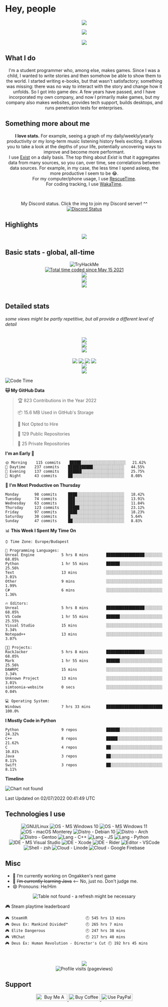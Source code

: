 <p align="left">
	<a>
		<h1>Hey, people</h1>
		<!--<img src="https://github.com/simonSlamka/simonSlamka/blob/834880a865bb9b629ecbd092282f6ec3f9afb45d/v.gif" width="40px">-->
	</a>
</p>

<p align="center">
	<a>
		<img
			src="https://user-images.githubusercontent.com/51794014/126156784-01d29993-1b3b-44ba-93f1-b28e56e9ac73.jpg" />
	</a>
</p>

<p align="center">
	<a>
		<img src="https://raw.githubusercontent.com/simonSlamka/simonSlamka/main/metrics.classic.svg" />
	</a>
	<br />
	<!-- <a>
       <img align="center" src="https://raw.githubusercontent.com/simonSlamka/simonSlamka/main/metrics.plugin.languages.details.svg"/>
    </a>
    <br/> -->
	<!--  <a>
        <img src="https://raw.githubusercontent.com/simonSlamka/simonSlamka/main/metrics.plugin.support.svg"/>
    </a> -->
	<br />
	<a>
		<img src="https://raw.githubusercontent.com/simonSlamka/simonSlamka/main/metrics.plugin.people.svg" />
	</a>
</p>

## What I do

<p align="center">
	I'm a student programmer who, among else, makes games. Since I was a child, I wanted to write stories and then
	somehow
	be able to show them to the world. I started writing e-books, but that wasn't satisfactory; something was missing:
	there was no way to interact with the story and change how it unfolds. So I got into game dev. A few years have
	passed, and I have incorporated my own company, and now I primarily make games, but my company also makes websites,
	provides tech support, builds desktops, and runs penetration tests for enterprises.
</p>

## Something more about me

<p align="center">
	<b>I love stats.</b> For example, seeing a graph of my daily/weekly/yearly productivity or my long-term music
	listening history feels exciting. It allows you to take a look at the depths of your life, potentially uncovering
	ways
	to improve and become more performant.
	<br />I use <a href="exist.io">Exist</a> on a daily basis. The top thing about <i>Exist</i> is that it aggregates
	data
	from many sources, so you can, over time, see correlations between data sources. For example, in my case, the less
	time I spend asleep, the more productive I seem to be 😂.
	<br />For my computer/phone usage, I use <a href="rescuetime.com">RescueTime</a>.
	<br />For coding tracking, I use <a href="wakatime.com/simonSlamka">WakaTime</a>.
</p>
<br />
<p align="center">My Discord status. Click the img to join my Discord server! ^^
	<br />
	<a href="https://simtoon.tech/discord" target="_blank"><img
			src="https://lanyard.cnrad.dev/api/849766024382906399?animated:true&idleMessage=Sleeping,%20exercising,%20or%20otherwise%20offline."
			alt="Discord Status"></a></p>

## Highlights
<p align="center">
	<a>
		<img align="center"
			src="https://raw.githubusercontent.com/simonSlamka/simonSlamka/main/metrics.plugin.achievements.svg" />
	</a>
</p>

## Basic stats - global, all-time

<p align="center">
	<img src="https://tryhackme-badges.s3.amazonaws.com/TheKentuckian.png" alt="TryHackMe">
	</br>
	<a href="https://wakatime.com/@70f280d9-2d73-42e5-894d-a0d0f2acbd75"><img
			src="https://wakatime.com/badge/user/70f280d9-2d73-42e5-894d-a0d0f2acbd75.svg"
			alt="Total time coded since May 15 2021" /></a></br>
	<a>
		<img align="center" src="https://github.com/simonSlamka/simonSlamka/blob/output/generated/overview.svg" />
	</a>
	</br>
	<a href="https://wakatime.com/@simonSlamka">
		<img align="center" src="https://github.com/simonSlamka/simonSlamka/blob/output/generated/languages.svg" />
	</a>
	<br />
	<a>
		<img align="center"
			src="http://github-readme-streak-stats.herokuapp.com?user=simonSlamka&theme=tokyonight_duo&hide_border=true" />
	</a>
	<br />
	<br />

## Detailed stats
###### some views might be partly repetitive, but all provide a different level of detail

<p align="center">
	<a>
		<img align="center"
			src="https://raw.githubusercontent.com/simonSlamka/simonSlamka/main/metrics.plugin.wakatime.svg" />
	</a>
	<br />
	<a>
		<img align="center"
			src="https://raw.githubusercontent.com/simonSlamka/simonSlamka/main/metrics.plugin.projects.svg" />
	</a>
	<br />
	<a>
		<img align="center"
			src="https://raw.githubusercontent.com/simonSlamka/simonSlamka/main/metrics.plugin.habits.svg" />
	</a>
	<br />
	<br />
	<a>
		<img align="center"
			src="https://raw.githubusercontent.com/simonSlamka/simonSlamka/main/metrics.plugin.followup.svg" />
	</a>
	<a>
		<img align="center"
			src="https://raw.githubusercontent.com/simonSlamka/simonSlamka/main/metrics.plugin.followup.user.svg" />
	</a>
	<a>
		<img align="center"
			src="https://raw.githubusercontent.com/simonSlamka/simonSlamka/main/metrics.plugin.isocalendar.fullyear.svg" />
	</a>
	<a>
		<img align="center"
			src="https://raw.githubusercontent.com/simonSlamka/simonSlamka/main/metrics.plugin.activity.svg" />
	</a>
	<br />
	<a>
		<img align="center"
			src="https://raw.githubusercontent.com/simonSlamka/simonSlamka/main/metrics.plugin.stars.svg" />
	</a>
	<br />
	<a>
		<img align="center"
			src="https://raw.githubusercontent.com/simonSlamka/simonSlamka/main/metrics.plugin.gists.svg" />
	</a>
</p>

<!--START_SECTION:waka-->
![Code Time](http://img.shields.io/badge/Code%20Time-0%20secs-blue)

**🐱 My GitHub Data** 

> 🏆 823 Contributions in the Year 2022
 > 
> 📦 15.6 MB Used in GitHub's Storage 
 > 
> 🚫 Not Opted to Hire
 > 
> 📜 129 Public Repositories 
 > 
> 🔑 25 Private Repositories  
 > 
**I'm an Early 🐤** 

```text
🌞 Morning    115 commits    █████░░░░░░░░░░░░░░░░░░░░   21.62% 
🌆 Daytime    237 commits    ███████████░░░░░░░░░░░░░░   44.55% 
🌃 Evening    137 commits    ██████░░░░░░░░░░░░░░░░░░░   25.75% 
🌙 Night      43 commits     ██░░░░░░░░░░░░░░░░░░░░░░░   8.08%

```
📅 **I'm Most Productive on Thursday** 

```text
Monday       98 commits     ████░░░░░░░░░░░░░░░░░░░░░   18.42% 
Tuesday      74 commits     ███░░░░░░░░░░░░░░░░░░░░░░   13.91% 
Wednesday    63 commits     ███░░░░░░░░░░░░░░░░░░░░░░   11.84% 
Thursday     123 commits    █████░░░░░░░░░░░░░░░░░░░░   23.12% 
Friday       97 commits     ████░░░░░░░░░░░░░░░░░░░░░   18.23% 
Saturday     30 commits     █░░░░░░░░░░░░░░░░░░░░░░░░   5.64% 
Sunday       47 commits     ██░░░░░░░░░░░░░░░░░░░░░░░   8.83%

```


📊 **This Week I Spent My Time On** 

```text
⌚︎ Time Zone: Europe/Budapest

💬 Programming Languages: 
Unreal Engine            5 hrs 8 mins        █████████████████░░░░░░░░   68.05% 
Python                   1 hr 55 mins        ██████░░░░░░░░░░░░░░░░░░░   25.56% 
Text                     13 mins             ░░░░░░░░░░░░░░░░░░░░░░░░░   3.01% 
Other                    9 mins              ░░░░░░░░░░░░░░░░░░░░░░░░░   1.99% 
C#                       6 mins              ░░░░░░░░░░░░░░░░░░░░░░░░░   1.36%

🔥 Editors: 
Unreal                   5 hrs 8 mins        █████████████████░░░░░░░░   68.05% 
VS Code                  1 hr 55 mins        ██████░░░░░░░░░░░░░░░░░░░   25.55% 
Visual Studio            15 mins             ░░░░░░░░░░░░░░░░░░░░░░░░░   3.34% 
Notepad++                13 mins             ░░░░░░░░░░░░░░░░░░░░░░░░░   3.07%

🐱‍💻 Projects: 
RackJacker               5 hrs 8 mins        █████████████████░░░░░░░░   68.05% 
Mark                     1 hr 55 mins        ██████░░░░░░░░░░░░░░░░░░░   25.56% 
DAWRPC                   15 mins             ░░░░░░░░░░░░░░░░░░░░░░░░░   3.34% 
Unknown Project          13 mins             ░░░░░░░░░░░░░░░░░░░░░░░░░   3.01% 
simtoonia-website        0 secs              ░░░░░░░░░░░░░░░░░░░░░░░░░   0.04%

💻 Operating System: 
Windows                  7 hrs 33 mins       █████████████████████████   100.0%

```

**I Mostly Code in Python** 

```text
Python                   9 repos             ██████░░░░░░░░░░░░░░░░░░░   24.32% 
C++                      8 repos             █████░░░░░░░░░░░░░░░░░░░░   21.62% 
C                        4 repos             ██░░░░░░░░░░░░░░░░░░░░░░░   10.81% 
Java                     3 repos             ██░░░░░░░░░░░░░░░░░░░░░░░   8.11% 
Swift                    3 repos             ██░░░░░░░░░░░░░░░░░░░░░░░   8.11%

```


**Timeline**

![Chart not found](https://raw.githubusercontent.com/simonSlamka/simonSlamka/main/charts/bar_graph.png) 


 Last Updated on 02/07/2022 00:41:49 UTC
<!--END_SECTION:waka-->

</p>

## Technologies I use

<p align="center">
	<a>
		<img src="https://img.shields.io/badge/OS-GNU%2FLinux-informational?style=flat&color=0000ff" alt="GNU/Linux" />
	</a>
	<a>
		<img src="https://img.shields.io/badge/OS-Microsoft%20Windows%2010%20amd64-informational?style=flat&color=0000ff"
			alt="OS - MS Windows 10" />
	</a>
	<a>
		<img src="https://img.shields.io/badge/OS-Microsoft%20Windows%2011%20arm64-informational?style=flat&color=0000ff"
			alt="OS - MS Windows 11" />
	</a>
	<a>
		<img src="https://img.shields.io/badge/OS-macOS%20Monterey-informational?style=flat&color=0000ff"
			alt="OS - macOS Monterey" />
	</a>
	<a>
		<img src="https://img.shields.io/badge/Distro-Debian%2010-informational?style=flat&color=0000ff"
			alt="Distro - Debian 10" />
	</a>
	<a>
		<img src="https://img.shields.io/badge/Distro-Arch-informational?style=flat&color=0000ff" alt="Distro - Arch" />
	</a>
	<a>
		<img src="https://img.shields.io/badge/Distro-Gentoo-informational?style=flat&color=0000ff"
			alt="Distro - Gentoo" />
	</a>
	<a>
		<img src="https://img.shields.io/badge/Lang-C++-informational?style=flat&color=0000ff" alt="Lang - C++" />
	</a>
	<a>
		<img src="https://img.shields.io/badge/Lang-JS-informational?style=flat&color=0000ff" alt="Lang - JS" />
	</a>
	<a>
		<img src="https://img.shields.io/badge/Lang-Python-informational?style=flat&color=0000ff" alt="Lang - Python" />
	</a>
	<a>
		<img src="https://img.shields.io/badge/IDE-Microsoft%20Visual%20Studio-informational?style=flat&color=0000ff"
			alt="IDE - MS Visual Studio" />
	</a>
	<a>
		<img src="https://img.shields.io/badge/IDE-Xcode-informational?style=flat&color=0000ff" alt="IDE - Xcode" />
	</a>
	<a>
		<img src="https://img.shields.io/badge/IDE-JetBrains%20Rider-informational?style=flat&color=0000ff"
			alt="IDE - Rider" />
	</a>
	<a>
		<img src="https://img.shields.io/badge/Editor-VSCode-informational?style=flat&color=0000ff"
			alt="Editor - VSCode" />
	</a>
	<a>
		<img src="https://img.shields.io/badge/Shell-zsh-informational?style=flat&color=0000ff" alt="Shell - zsh" />
	</a>
	<a>
		<img src="https://img.shields.io/badge/Cloud-Linode-informational?style=flat&color=0000ff"
			alt="Cloud - Linode" />
	</a>
	<a>
		<img src="https://img.shields.io/badge/Cloud-Google%20Firebase-informational?style=flat&color=0000ff"
			alt="Cloud - Google Firebase" />
	</a>
</p>

## Misc

<p align="center">
	<ul>
		<li>🔭 I’m currently working on Ongakken's next game</li>
		<li>🌱 <s>I’m currently learning Java</s>
			<-- No, just no. Don't judge me.</li> <li>😄 Pronouns: He/Him
		</li>
	</ul>
</p>

<p align="center">
	<a>
		<img align="cetner" src="https://lastfm-recently-played.vercel.app/api?user=simtoon1011&width=500&count=10"
			alt="Table not found - a refresh might be necessary" />
	</a>
</p>

<!-- steam-box start -->
🎮 Steam playtime leaderboard
```text
🎮 SteamVR                          🕘 545 hrs 13 mins
🎮 Deus Ex: Mankind Divided™        🕘 265 hrs 7 mins
🎮 Elite Dangerous                  🕘 247 hrs 38 mins
🎮 VRChat                           🕘 217 hrs 40 mins
🎮 Deus Ex: Human Revolution - Director's Cut 🕘 192 hrs 45 mins
```
<!-- Powered by https://github.com/YouEclipse/steam-box . -->
<!-- steam-box end -->
</br>

<p align="center">
	<a>
		<img align="center"
			src="https://raw.githubusercontent.com/simonSlamka/simonSlamka/main/metrics.plugin.anilist.full.svg" />
	</a>
	<br />
	<a>
		<img align="center" src="https://komarev.com/ghpvc/?username=simonSlamka" alt="Profile visits (pageviews)" />
	</a>
</p>

## Support
<p align="center">
	<a href="https://www.buymeacoffee.com/simtoon" target="_blank"><img
			src="https://cdn.buymeacoffee.com/buttons/default-orange.png" alt="Buy Me A Coffee" height="23" width="100"
			style="border-radius:2px" />
		<a href="https://ko-fi.com/simtoon" target="_blank"><img height="23" width="100"
				src="https://cdn.ko-fi.com/cdn/kofi3.png?v=2" alt="Buy Coffee for Simon" />
			<a href="https://www.paypal.com/donate?hosted_button_id=ZQ9NUEPAZK47C" target="_blank"><img height='23' width="100"
					src="https://ionicabizau.github.io/badges/paypal.svg" alt="Use PayPal to buy me a coffee ^^" />
</p>
